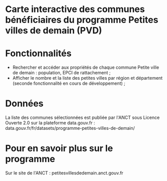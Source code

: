 # Carte interactive des communes bénéficiaires du programme Petites villes de demain (PVD)

# Fonctionnalités 
- Rechercher et accéder aux propriétés de chaque commune Petite ville de demain : population, EPCI de rattachement ; 
- Afficher le nombre et la liste des petites villes par région et département (seconde fonctionnalité en cours de développement) ; 

# Données
La liste des communes sélectionnées est publiée par l'ANCT sous Licence Ouverte 2.0 sur la plateforme data.gouv.fr : 
data.gouv.fr/fr/datasets/programme-petites-villes-de-demain/

# Pour en savoir plus sur le programme 
Sur le site de l'ANCT : 
petitesvillesdedemain.anct.gouv.fr  
